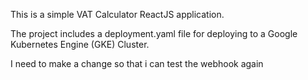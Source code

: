 This is a simple VAT Calculator ReactJS application.

The project includes a deployment.yaml file for deploying to a Google Kubernetes Engine (GKE) Cluster.

I need to make a change so that i can test the webhook again


